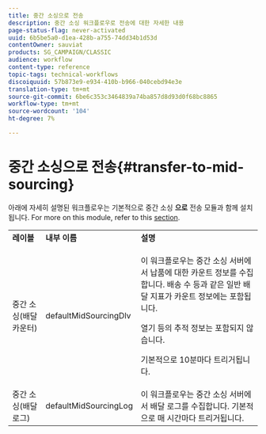 ```yaml
---
title: 중간 소싱으로 전송
description: 중간 소싱 워크플로우로 전송에 대한 자세한 내용
page-status-flag: never-activated
uuid: 6b5be5a0-d1ea-428b-a755-74dd34b1d53d
contentOwner: sauviat
products: SG_CAMPAIGN/CLASSIC
audience: workflow
content-type: reference
topic-tags: technical-workflows
discoiquuid: 57b873e9-e934-410b-b966-040cebd94e3e
translation-type: tm+mt
source-git-commit: 6be6c353c3464839a74ba857d8d93d0f68bc8865
workflow-type: tm+mt
source-wordcount: '104'
ht-degree: 7%

---
```



# 중간 소싱으로 전송{#transfer-to-mid-sourcing}

아래에 자세히 설명된 워크플로우는 기본적으로 중간 소싱 **으로** 전송 모듈과 함께 설치됩니다. For more on this module, refer to this [section](../../installation/using/mid-sourcing-deployment.md).

<table> 
 <tbody> 
  <tr> 
   <td> <strong>레이블</strong><br /> </td> 
   <td> <strong>내부 이름</strong><br /> </td> 
   <td> <strong>설명</strong><br /> </td> 
  </tr> 
  <tr> 
   <td> <span class="uicontrol">중간 소싱(배달 카운터)</span> <br /> </td> 
   <td> <span class="uicontrol">defaultMidSourcingDlv</span> <br /> </td> 
   <td> <p>이 워크플로우는 중간 소싱 서버에서 납품에 대한 카운트 정보를 수집합니다. 배송 수 등과 같은 일반 배달 지표가 카운트 정보에는 포함됩니다.</p> <p>열기 등의 추적 정보는 포함되지 않습니다.</p> <p>기본적으로 10분마다 트리거됩니다.</p> </td> 
  </tr> 
  <tr> 
   <td> <span class="uicontrol">중간 소싱(배달 로그)</span> <br /> </td> 
   <td> <span class="uicontrol">defaultMidSourcingLog</span> <br /> </td> 
   <td> 이 워크플로우는 중간 소싱 서버에서 배달 로그를 수집합니다. 기본적으로 매 시간마다 트리거됩니다.<br /> </td> 
  </tr> 
 </tbody> 
</table>

